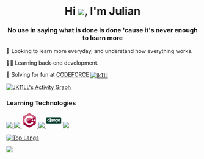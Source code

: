 <h1 align="center">Hi <img src="https://raw.githubusercontent.com/MartinHeinz/MartinHeinz/master/wave.gif" width="30px">, I'm Julian </h1>

<h3 align="center">No use in saying what is done is done 'cause it's never enough to learn more </h3>

🔭 Looking to learn more everyday, and understand how everything works. 

👨‍💻 Learning back-end development. 

🚀 Solving for fun at [CODEFORCE](https://codeforces.com/profile/JK11LL) 
<a href="https://codeforces.com/profile/jk11ll" target="blank"><img align="center" src="https://cdn.jsdelivr.net/npm/simple-icons@3.0.1/icons/codeforces.svg" alt="jk11ll" height="30" width="40" /></a>
 


<a  href="https://github.com/JK11LL/github-readme-activity-graph"><img alt="JK11LL's Activity Graph" src="https://activity-graph.herokuapp.com/graph?username=JK11LL&bg_color=0D1117&color=5BCDEC&line=5BCDEC&point=FFFFFF&hide_border=true" width="860" /></a>

<h3 align="left">Learning Technologies</h3>

<p align="left"> 
    <a href="https://www.java.com" target="_blank"> <img src="https://img.icons8.com/color/48/000000/java-coffee-cup-logo.png"/> </a>
    <a href="https://spring.io/projects/spring-boot" target="_blank"> <img src="https://img.icons8.com/color/48/000000/spring-logo.png"/> </a> 
<a href="https://www.w3schools.com/cpp/" target="_blank"> <img src="https://raw.githubusercontent.com/devicons/devicon/master/icons/cplusplus/cplusplus-original.svg" alt="cplusplus" width="40" height="40"/> </a> 
    <a href="https://www.python.org" target="_blank"> <img src="https://img.icons8.com/color/48/000000/python.png"/> </a> 
  <img src="https://raw.githubusercontent.com/devicons/devicon/master/icons/django/django-original.svg" alt="django" width="40" height="40"/> </a>
    <a style="padding-right:8px;" href="https://www.mysql.com/" target="_blank"> <img src="https://img.icons8.com/fluent/50/000000/mysql-logo.png"/> </a>

[![Top Langs](https://github-readme-stats.vercel.app/api/top-langs/?username=JK11LL&layout=compact&theme=dark)](https://github.com/JK11LL/github-readme-stats)

<a href="https://github.com/Meghna-DAS/github-profile-views-counter">
    <img src="https://komarev.com/ghpvc/?username=JK11LL">
</a>

